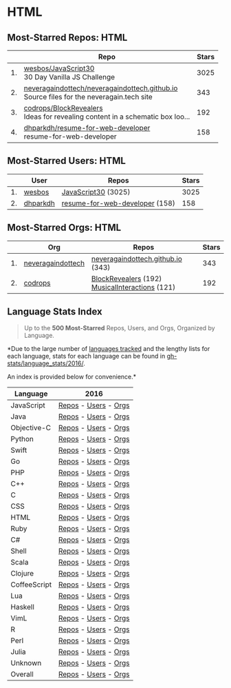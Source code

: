 
# HTML

## Most-Starred Repos: HTML

| | Repo | Stars |
|---|---|---|
| 1. | [wesbos/JavaScript30](https://github.com/wesbos/JavaScript30) <br/>30 Day Vanilla JS Challenge | 3025 |
| 2. | [neveragaindottech/neveragaindottech.github.io](https://github.com/neveragaindottech/neveragaindottech.github.io) <br/>Source files for the neveragain.tech site | 343 |
| 3. | [codrops/BlockRevealers](https://github.com/codrops/BlockRevealers) <br/>Ideas for revealing content in a schematic box loo... | 192 |
| 4. | [dhparkdh/resume-for-web-developer](https://github.com/dhparkdh/resume-for-web-developer) <br/>resume-for-web-developer | 158 |

## Most-Starred Users: HTML

| | User | Repos | Stars |
|---|---|---|---|
| 1. | [wesbos](https://github.com/wesbos)  | [JavaScript30](https://github.com/wesbos/JavaScript30)  (3025) <br/> | 3025 |
| 2. | [dhparkdh](https://github.com/dhparkdh)  | [resume-for-web-developer](https://github.com/dhparkdh/resume-for-web-developer)  (158) <br/> | 158 |

## Most-Starred Orgs: HTML

| | Org | Repos | Stars |
|---|---|---|---|
| 1. | [neveragaindottech](https://github.com/neveragaindottech)  | [neveragaindottech.github.io](https://github.com/neveragaindottech/neveragaindottech.github.io)  (343) <br/> | 343 |
| 2. | [codrops](https://github.com/codrops)  | [BlockRevealers](https://github.com/codrops/BlockRevealers)  (192) <br/>[MusicalInteractions](https://github.com/codrops/MusicalInteractions)  (121) <br/> | 192 |

## Language Stats Index


>Up to the **500 Most-Starred** Repos, Users, and Orgs, Organized by Language.

*Due to the large number of [languages tracked](#which-languages-are-tracked) and the lengthy lists for each language, stats for each language can be found in [gh-stats/language_stats/2016/](https://github.com/donnemartin/gh-stats/tree/master/language_stats/2016).

An index is provided below for convenience.*


| Language | 2016 |
|---|---|
| JavaScript | [Repos](https://github.com/donnemartin/gh-stats/blob/master/language_stats/2016/javascript.md#most-starred-repos-javascript) - [Users](https://github.com/donnemartin/gh-stats/blob/master/language_stats/2016/javascript.md#most-starred-users-javascript) - [Orgs](https://github.com/donnemartin/gh-stats/blob/master/language_stats/2016/javascript.md#most-starred-orgs-javascript) |
| Java | [Repos](https://github.com/donnemartin/gh-stats/blob/master/language_stats/2016/java.md#most-starred-repos-java) - [Users](https://github.com/donnemartin/gh-stats/blob/master/language_stats/2016/java.md#most-starred-users-java) - [Orgs](https://github.com/donnemartin/gh-stats/blob/master/language_stats/2016/java.md#most-starred-orgs-java) |
| Objective-C | [Repos](https://github.com/donnemartin/gh-stats/blob/master/language_stats/2016/objective-c.md#most-starred-repos-objective-c) - [Users](https://github.com/donnemartin/gh-stats/blob/master/language_stats/2016/objective-c.md#most-starred-users-objective-c) - [Orgs](https://github.com/donnemartin/gh-stats/blob/master/language_stats/2016/objective-c.md#most-starred-orgs-objective-c) |
| Python | [Repos](https://github.com/donnemartin/gh-stats/blob/master/language_stats/2016/python.md#most-starred-repos-python) - [Users](https://github.com/donnemartin/gh-stats/blob/master/language_stats/2016/python.md#most-starred-users-python) - [Orgs](https://github.com/donnemartin/gh-stats/blob/master/language_stats/2016/python.md#most-starred-orgs-python) |
| Swift | [Repos](https://github.com/donnemartin/gh-stats/blob/master/language_stats/2016/swift.md#most-starred-repos-swift) - [Users](https://github.com/donnemartin/gh-stats/blob/master/language_stats/2016/swift.md#most-starred-users-swift) - [Orgs](https://github.com/donnemartin/gh-stats/blob/master/language_stats/2016/swift.md#most-starred-orgs-swift) |
| Go | [Repos](https://github.com/donnemartin/gh-stats/blob/master/language_stats/2016/go.md#most-starred-repos-go) - [Users](https://github.com/donnemartin/gh-stats/blob/master/language_stats/2016/go.md#most-starred-users-go) - [Orgs](https://github.com/donnemartin/gh-stats/blob/master/language_stats/2016/go.md#most-starred-orgs-go) |
| PHP | [Repos](https://github.com/donnemartin/gh-stats/blob/master/language_stats/2016/php.md#most-starred-repos-php) - [Users](https://github.com/donnemartin/gh-stats/blob/master/language_stats/2016/php.md#most-starred-users-php) - [Orgs](https://github.com/donnemartin/gh-stats/blob/master/language_stats/2016/php.md#most-starred-orgs-php) |
| C++ | [Repos](https://github.com/donnemartin/gh-stats/blob/master/language_stats/2016/c++.md#most-starred-repos-c++) - [Users](https://github.com/donnemartin/gh-stats/blob/master/language_stats/2016/c++.md#most-starred-users-c++) - [Orgs](https://github.com/donnemartin/gh-stats/blob/master/language_stats/2016/c++.md#most-starred-orgs-c++) |
| C | [Repos](https://github.com/donnemartin/gh-stats/blob/master/language_stats/2016/c.md#most-starred-repos-c) - [Users](https://github.com/donnemartin/gh-stats/blob/master/language_stats/2016/c.md#most-starred-users-c) - [Orgs](https://github.com/donnemartin/gh-stats/blob/master/language_stats/2016/c.md#most-starred-orgs-c) |
| CSS | [Repos](https://github.com/donnemartin/gh-stats/blob/master/language_stats/2016/css.md#most-starred-repos-css) - [Users](https://github.com/donnemartin/gh-stats/blob/master/language_stats/2016/css.md#most-starred-users-css) - [Orgs](https://github.com/donnemartin/gh-stats/blob/master/language_stats/2016/css.md#most-starred-orgs-css) |
| HTML | [Repos](https://github.com/donnemartin/gh-stats/blob/master/language_stats/2016/html.md#most-starred-repos-html) - [Users](https://github.com/donnemartin/gh-stats/blob/master/language_stats/2016/html.md#most-starred-users-html) - [Orgs](https://github.com/donnemartin/gh-stats/blob/master/language_stats/2016/html.md#most-starred-orgs-html) |
| Ruby | [Repos](https://github.com/donnemartin/gh-stats/blob/master/language_stats/2016/ruby.md#most-starred-repos-ruby) - [Users](https://github.com/donnemartin/gh-stats/blob/master/language_stats/2016/ruby.md#most-starred-users-ruby) - [Orgs](https://github.com/donnemartin/gh-stats/blob/master/language_stats/2016/ruby.md#most-starred-orgs-ruby) |
| C# | [Repos](https://github.com/donnemartin/gh-stats/blob/master/language_stats/2016/c#.md#most-starred-repos-c#) - [Users](https://github.com/donnemartin/gh-stats/blob/master/language_stats/2016/c#.md#most-starred-users-c#) - [Orgs](https://github.com/donnemartin/gh-stats/blob/master/language_stats/2016/c#.md#most-starred-orgs-c#) |
| Shell | [Repos](https://github.com/donnemartin/gh-stats/blob/master/language_stats/2016/shell.md#most-starred-repos-shell) - [Users](https://github.com/donnemartin/gh-stats/blob/master/language_stats/2016/shell.md#most-starred-users-shell) - [Orgs](https://github.com/donnemartin/gh-stats/blob/master/language_stats/2016/shell.md#most-starred-orgs-shell) |
| Scala | [Repos](https://github.com/donnemartin/gh-stats/blob/master/language_stats/2016/scala.md#most-starred-repos-scala) - [Users](https://github.com/donnemartin/gh-stats/blob/master/language_stats/2016/scala.md#most-starred-users-scala) - [Orgs](https://github.com/donnemartin/gh-stats/blob/master/language_stats/2016/scala.md#most-starred-orgs-scala) |
| Clojure | [Repos](https://github.com/donnemartin/gh-stats/blob/master/language_stats/2016/clojure.md#most-starred-repos-clojure) - [Users](https://github.com/donnemartin/gh-stats/blob/master/language_stats/2016/clojure.md#most-starred-users-clojure) - [Orgs](https://github.com/donnemartin/gh-stats/blob/master/language_stats/2016/clojure.md#most-starred-orgs-clojure) |
| CoffeeScript | [Repos](https://github.com/donnemartin/gh-stats/blob/master/language_stats/2016/coffeescript.md#most-starred-repos-coffeescript) - [Users](https://github.com/donnemartin/gh-stats/blob/master/language_stats/2016/coffeescript.md#most-starred-users-coffeescript) - [Orgs](https://github.com/donnemartin/gh-stats/blob/master/language_stats/2016/coffeescript.md#most-starred-orgs-coffeescript) |
| Lua | [Repos](https://github.com/donnemartin/gh-stats/blob/master/language_stats/2016/lua.md#most-starred-repos-lua) - [Users](https://github.com/donnemartin/gh-stats/blob/master/language_stats/2016/lua.md#most-starred-users-lua) - [Orgs](https://github.com/donnemartin/gh-stats/blob/master/language_stats/2016/lua.md#most-starred-orgs-lua) |
| Haskell | [Repos](https://github.com/donnemartin/gh-stats/blob/master/language_stats/2016/haskell.md#most-starred-repos-haskell) - [Users](https://github.com/donnemartin/gh-stats/blob/master/language_stats/2016/haskell.md#most-starred-users-haskell) - [Orgs](https://github.com/donnemartin/gh-stats/blob/master/language_stats/2016/haskell.md#most-starred-orgs-haskell) |
| VimL | [Repos](https://github.com/donnemartin/gh-stats/blob/master/language_stats/2016/viml.md#most-starred-repos-viml) - [Users](https://github.com/donnemartin/gh-stats/blob/master/language_stats/2016/viml.md#most-starred-users-viml) - [Orgs](https://github.com/donnemartin/gh-stats/blob/master/language_stats/2016/viml.md#most-starred-orgs-viml) |
| R | [Repos](https://github.com/donnemartin/gh-stats/blob/master/language_stats/2016/r.md#most-starred-repos-r) - [Users](https://github.com/donnemartin/gh-stats/blob/master/language_stats/2016/r.md#most-starred-users-r) - [Orgs](https://github.com/donnemartin/gh-stats/blob/master/language_stats/2016/r.md#most-starred-orgs-r) |
| Perl | [Repos](https://github.com/donnemartin/gh-stats/blob/master/language_stats/2016/perl.md#most-starred-repos-perl) - [Users](https://github.com/donnemartin/gh-stats/blob/master/language_stats/2016/perl.md#most-starred-users-perl) - [Orgs](https://github.com/donnemartin/gh-stats/blob/master/language_stats/2016/perl.md#most-starred-orgs-perl) |
| Julia | [Repos](https://github.com/donnemartin/gh-stats/blob/master/language_stats/2016/julia.md#most-starred-repos-julia) - [Users](https://github.com/donnemartin/gh-stats/blob/master/language_stats/2016/julia.md#most-starred-users-julia) - [Orgs](https://github.com/donnemartin/gh-stats/blob/master/language_stats/2016/julia.md#most-starred-orgs-julia) |
| Unknown | [Repos](https://github.com/donnemartin/gh-stats/blob/master/language_stats/2016/unknown.md#most-starred-repos-unknown) - [Users](https://github.com/donnemartin/gh-stats/blob/master/language_stats/2016/unknown.md#most-starred-users-unknown) - [Orgs](https://github.com/donnemartin/gh-stats/blob/master/language_stats/2016/unknown.md#most-starred-orgs-unknown) |
| Overall | [Repos](https://github.com/donnemartin/gh-stats/blob/master/language_stats/2016/overall.md#most-starred-repos-overall) - [Users](https://github.com/donnemartin/gh-stats/blob/master/language_stats/2016/overall.md#most-starred-users-overall) - [Orgs](https://github.com/donnemartin/gh-stats/blob/master/language_stats/2016/overall.md#most-starred-orgs-overall) |